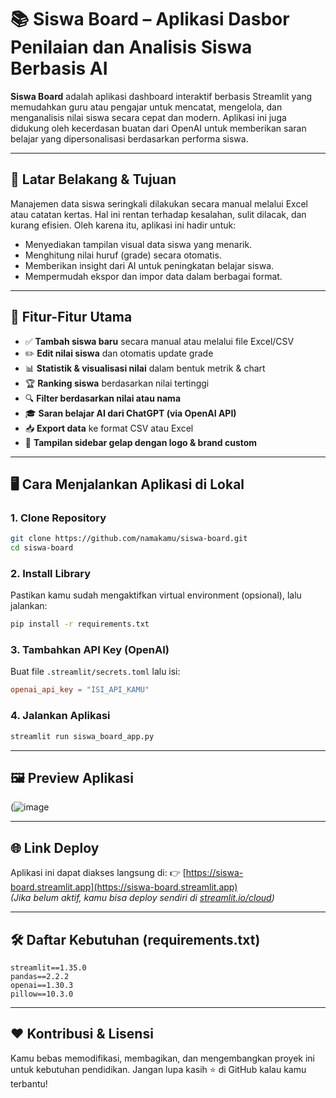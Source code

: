 # 📚 Siswa Board – Aplikasi Dasbor Penilaian dan Analisis Siswa Berbasis AI

**Siswa Board** adalah aplikasi dashboard interaktif berbasis Streamlit yang memudahkan guru atau pengajar untuk mencatat, mengelola, dan menganalisis nilai siswa secara cepat dan modern. Aplikasi ini juga didukung oleh kecerdasan buatan dari OpenAI untuk memberikan saran belajar yang dipersonalisasi berdasarkan performa siswa.

---

## 🎯 Latar Belakang & Tujuan

Manajemen data siswa seringkali dilakukan secara manual melalui Excel atau catatan kertas. Hal ini rentan terhadap kesalahan, sulit dilacak, dan kurang efisien. Oleh karena itu, aplikasi ini hadir untuk:

- Menyediakan tampilan visual data siswa yang menarik.
- Menghitung nilai huruf (grade) secara otomatis.
- Memberikan insight dari AI untuk peningkatan belajar siswa.
- Mempermudah ekspor dan impor data dalam berbagai format.

---

## 🚀 Fitur-Fitur Utama

- ✅ **Tambah siswa baru** secara manual atau melalui file Excel/CSV
- ✏️ **Edit nilai siswa** dan otomatis update grade
- 📊 **Statistik & visualisasi nilai** dalam bentuk metrik & chart
- 🏆 **Ranking siswa** berdasarkan nilai tertinggi
- 🔍 **Filter berdasarkan nilai atau nama**
- 🎓 **Saran belajar AI dari ChatGPT (via OpenAI API)**
- 📥 **Export data** ke format CSV atau Excel
- 🌙 **Tampilan sidebar gelap dengan logo & brand custom**

---

## 🖥️ Cara Menjalankan Aplikasi di Lokal

### 1. Clone Repository
```bash
git clone https://github.com/namakamu/siswa-board.git
cd siswa-board
```

### 2. Install Library
Pastikan kamu sudah mengaktifkan virtual environment (opsional), lalu jalankan:
```bash
pip install -r requirements.txt
```

### 3. Tambahkan API Key (OpenAI)
Buat file `.streamlit/secrets.toml` lalu isi:
```toml
openai_api_key = "ISI_API_KAMU"
```

### 4. Jalankan Aplikasi
```bash
streamlit run siswa_board_app.py
```

---

## 🖼️ Preview Aplikasi
(![image](https://github.com/user-attachments/assets/4190e10e-4700-468d-bab0-5a554ddc0932)


---

## 🌐 Link Deploy

Aplikasi ini dapat diakses langsung di:
👉 [https://siswa-board.streamlit.app](https://siswa-board.streamlit.app)  
*(Jika belum aktif, kamu bisa deploy sendiri di [streamlit.io/cloud](https://streamlit.io/cloud))*

---

## 🛠️ Daftar Kebutuhan (requirements.txt)

```text
streamlit==1.35.0
pandas==2.2.2
openai==1.30.3
pillow==10.3.0
```

---

## ❤️ Kontribusi & Lisensi

Kamu bebas memodifikasi, membagikan, dan mengembangkan proyek ini untuk kebutuhan pendidikan. Jangan lupa kasih ⭐ di GitHub kalau kamu terbantu!
